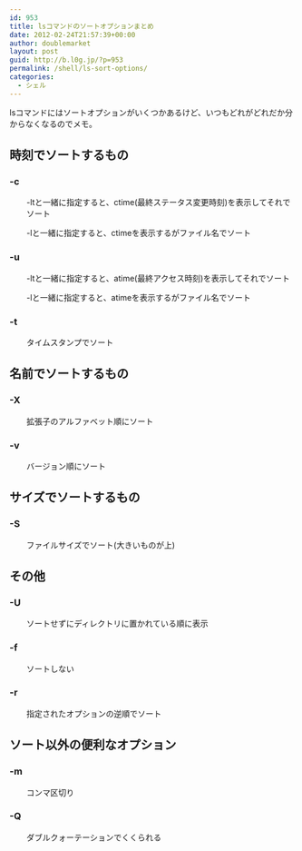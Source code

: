 ```yaml
---
id: 953
title: lsコマンドのソートオプションまとめ
date: 2012-02-24T21:57:39+00:00
author: doublemarket
layout: post
guid: http://b.l0g.jp/?p=953
permalink: /shell/ls-sort-options/
categories:
  - シェル
---
```


lsコマンドにはソートオプションがいくつかあるけど、いつもどれがどれだか分からなくなるのでメモ。

## 時刻でソートするもの

### -c

<p style="padding-left: 30px;">
  -ltと一緒に指定すると、ctime(最終ステータス変更時刻)を表示してそれでソート
</p>

<p style="padding-left: 30px;">
  -lと一緒に指定すると、ctimeを表示するがファイル名でソート
</p>

### -u

<p style="padding-left: 30px;">
  -ltと一緒に指定すると、atime(最終アクセス時刻)を表示してそれでソート
</p>

<p style="padding-left: 30px;">
  -lと一緒に指定すると、atimeを表示するがファイル名でソート
</p>

### -t

<p style="padding-left: 30px;">
  タイムスタンプでソート
</p>

## 名前でソートするもの

### -X

<p style="padding-left: 30px;">
  拡張子のアルファベット順にソート
</p>

### -v

<p style="padding-left: 30px;">
  バージョン順にソート
</p>

## サイズでソートするもの

### -S

<p style="padding-left: 30px;">
  ファイルサイズでソート(大きいものが上)
</p>

## その他

### -U

<p style="padding-left: 30px;">
  ソートせずにディレクトリに置かれている順に表示
</p>

### -f

<p style="padding-left: 30px;">
  ソートしない
</p>

### -r

<p style="padding-left: 30px;">
  指定されたオプションの逆順でソート
</p>

## ソート以外の便利なオプション

### -m

<p style="padding-left: 30px;">
  コンマ区切り
</p>

### -Q

<p style="padding-left: 30px;">
  ダブルクォーテーションでくくられる
</p>

